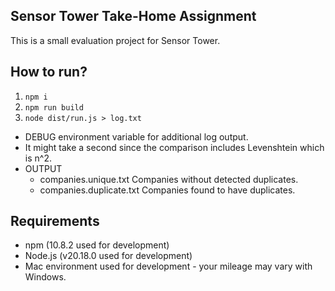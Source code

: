 ## Sensor Tower Take-Home Assignment

This is a small evaluation project for Sensor Tower.

## How to run?
1. `npm i`
2. `npm run build`
3. `node dist/run.js > log.txt`

- DEBUG environment variable for additional log output.
- It might take a second since the comparison includes Levenshtein which is n^2.
- OUTPUT
  - companies.unique.txt Companies without detected duplicates.
  - companies.duplicate.txt Companies found to have duplicates.

## Requirements
- npm (10.8.2 used for development)
- Node.js (v20.18.0 used for development)
- Mac environment used for development - your mileage may vary with Windows.
